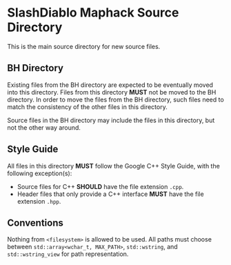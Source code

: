 # SlashDiablo Maphack Source Directory
This is the main source directory for new source files.

## BH Directory
Existing files from the BH directory are expected to be eventually moved into this directory. Files from this directory **MUST** not be moved to the BH directory. In order to move the files from the BH directory, such files need to match the consistency of the other files in this directory.

Source files in the BH directory may include the files in this directory, but not the other way around.

## Style Guide
All files in this directory **MUST** follow the Google C++ Style Guide, with the following exception(s):
- Source files for C++ **SHOULD** have the file extension `.cpp`.
- Header files that only provide a C++ interface **MUST** have the file extension `.hpp`.

## Conventions
Nothing from `<filesystem>` is allowed to be used. All paths must choose between `std::array<wchar_t, MAX_PATH>`, `std::wstring`, and `std::wstring_view` for path representation.
